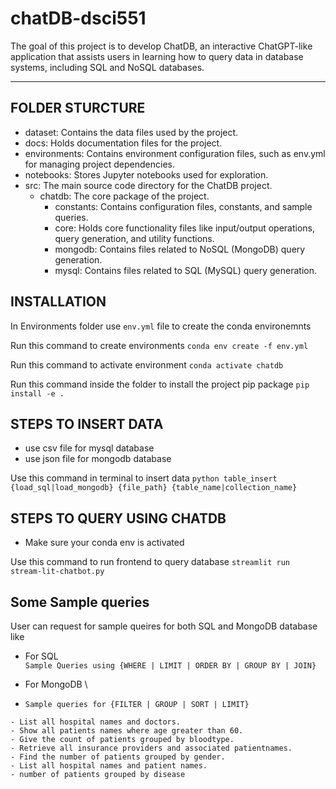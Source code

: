 # chatDB-dsci551
The goal of this project is to develop ChatDB, an interactive ChatGPT-like application that assists users in learning how to query data in database systems, including SQL and NoSQL databases.

---
## FOLDER STURCTURE

- dataset: Contains the data files used by the project.
- docs: Holds documentation files for the project.
- environments: Contains environment configuration files, such as env.yml for managing project dependencies.
- notebooks: Stores Jupyter notebooks used for exploration.
- src: The main source code directory for the ChatDB project.
  - chatdb: The core package of the project.
    - constants: Contains configuration files, constants, and sample queries.
    - core: Holds core functionality files like input/output operations, query generation, and utility functions.
    - mongodb: Contains files related to NoSQL (MongoDB) query generation.
    - mysql: Contains files related to SQL (MySQL) query generation.

## INSTALLATION
In Environments folder use `env.yml` file to create the conda environemnts

Run this command to create environments
`conda env create -f env.yml`

Run this command to activate environment
`conda activate chatdb`

Run this command inside the folder to install the project pip package
`pip install -e .`


## STEPS TO INSERT DATA

- use csv file for mysql database
- use json file for mongodb database

Use this command in terminal to insert data
`python table_insert {load_sql|load_mongodb} {file_path} {table_name|collection_name}`

## STEPS TO QUERY USING CHATDB

- Make sure your conda env is activated

Use this command to run frontend to query database
`streamlit run stream-lit-chatbot.py`

## Some Sample queries

User can request for sample queires for both SQL and MongoDB database like
- For SQL \
`Sample Queries using {WHERE | LIMIT | ORDER BY | GROUP BY | JOIN} `

- For MongoDB \
- `Sample queries for {FILTER | GROUP | SORT | LIMIT}`


```
- List all hospital names and doctors.
- Show all patients names where age greater than 60.
- Give the count of patients grouped by bloodtype.
- Retrieve all insurance providers and associated patientnames.
- Find the number of patients grouped by gender.
- List all hospital names and patient names.
- number of patients grouped by disease
```


